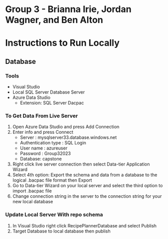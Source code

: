 # Group 3 - Brianna Irie, Jordan Wagner, and Ben Alton



# Instructions to Run Locally

## Database

### Tools

- Visual Studio
- Local SQL Server Database Server
- Azure Data Studio
  - Extension: SQL Server Dacpac

### To Get Data From Live Server

1. Open Azure Data Studio and press Add Connection
3. Enter info and press Connect
   - Server : mysqlserver33.database.windows.net
   - Authentication type : SQL Login
   - User name : azureuser
   - Password : Group32023
   - Database: capstone
4. Right click live server connection then select Data-tier Application Wizard
5. Select 4th option: Export the schema and data from a database to the logical .bacpac file format then Export
7. Go to Data-tier Wizard on your local server and select the third option to import .bacpac file
8. Change connection string in the server to the connection string for your new local database

### Update Local Server With repo schema

1. In Visual Studio right click RecipePlannerDatabase and select Publish
2. Target Database to local database  then publish

